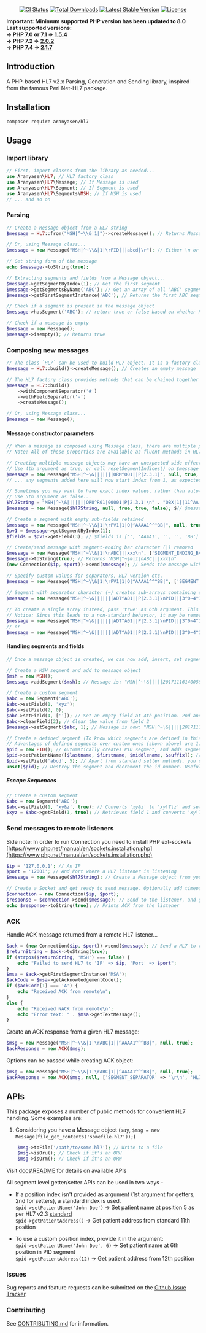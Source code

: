 <p align="center">
<a href="https://github.com/senaranya/HL7/actions"><img src="https://github.com/senaranya/hl7/actions/workflows/main_ci.yml/badge.svg?branch=master" alt="CI Status"></a>
<a href="https://packagist.org/packages/aranyasen/hl7"><img src="https://poser.pugx.org/aranyasen/hl7/downloads" alt="Total Downloads"></a>
<a href="https://packagist.org/packages/aranyasen/hl7"><img src="https://poser.pugx.org/aranyasen/hl7/v/stable" alt="Latest Stable Version"></a>
<a href="https://packagist.org/packages/aranyasen/hl7"><img src="https://poser.pugx.org/aranyasen/hl7/license" alt="License"></a>
</p>

**Important: Minimum supported PHP version has been updated to 8.0 <br>
Last supported versions: <br>
-> PHP 7.0 or 7.1 => [1.5.4](https://github.com/senaranya/HL7/tree/1.5.4)<br>
-> PHP 7.2 => [2.0.2](https://github.com/senaranya/HL7/tree/2.0.2)<br>
-> PHP 7.4 => [2.1.7](https://github.com/senaranya/HL7/tree/2.1.7)**

## Introduction

A PHP-based HL7 v2.x Parsing, Generation and Sending library, inspired from the famous Perl Net-HL7 package.

## Installation

```bash
composer require aranyasen/hl7
```

## Usage
### Import library
```php
// First, import classes from the library as needed...
use Aranyasen\HL7; // HL7 factory class
use Aranyasen\HL7\Message; // If Message is used
use Aranyasen\HL7\Segment; // If Segment is used
use Aranyasen\HL7\Segments\MSH; // If MSH is used
// ... and so on
```

### Parsing
```php
// Create a Message object from a HL7 string
$message = HL7::from("MSH|^~\\&|1|")->createMessage(); // Returns Message object

// Or, using Message class...
$message = new Message("MSH|^~\\&|1|\rPID|||abcd|\r"); // Either \n or \r can be used as segment endings

// Get string form of the message
echo $message->toString(true);

// Extracting segments and fields from a Message object...
$message->getSegmentByIndex(1); // Get the first segment
$message->getSegmentsByName('ABC'); // Get an array of all 'ABC' segments
$message->getFirstSegmentInstance('ABC'); // Returns the first ABC segment. Same as $message->getSegmentsByName('ABC')[0];

// Check if a segment is present in the message object
$message->hasSegment('ABC'); // return true or false based on whether PID is present in the $message object

// Check if a message is empty
$message = new Message();
$message->isempty(); // Returns true
```

### Composing new messages
```php
// The class `HL7` can be used to build HL7 object. It is a factory class with various helper methods to help build a hl7.
$message = HL7::build()->createMessage(); // Creates an empty message

// The HL7 factory class provides methods that can be chained together in a fluent fashion 
$message = HL7::build()
    ->withComponentSeparator('#')
    ->withFieldSeparator('-')
    ->createMessage();

// Or, using Message class... 
$message = new Message();
```
#### Message constructor parameters
```php
// When a message is composed using Message class, there are multiple parameters available to define the properties of the HL7.
// Note: All of these properties are available as fluent methods in HL7 factory class (shown above). So it's recommended to use that for readability

// Creating multiple message objects may have an unexpected side effect: segments start with wrong index values (Check tests/MessageTest for explanation)...
// Use 4th argument as true, or call resetSegmentIndices() on $message object to reset segment indices to 1
$message = new Message("MSH|^~\&|||||||ORM^O01||P|2.3.1|", null, true, true);
// ... any segments added here will now start index from 1, as expected.
```
```php
// Sometimes you may want to have exact index values, rather than auto-incrementing for each instance of a segment
// Use 5th argument as false...
$hl7String = "MSH|^~\&|||||||ORU^R01|00001|P|2.3.1|\n" . "OBX|1||11^AA|\n" . "OBX|1||22^BB|\n";
$message = new Message($hl7String, null, true, true, false); $// $message contains both OBXs with given indexes in the string
```    
```php
// Create a segment with empty sub-fields retained
$message = new Message("MSH|^~\\&|1|\rPV1|1|O|^AAAA1^^^BB|", null, true); // Third argument 'true' forces to keep all sub-fields
$pv1 = $message->getSegmentByIndex(1);
$fields = $pv1->getField(3); // $fields is ['', 'AAAA1', '', '', 'BB']

// Create/send message with segment-ending bar character (|) removed
$message = new Message("MSH|^~\\&|1|\nABC|||xxx\n", ['SEGMENT_ENDING_BAR' => false]);
$message->toString(true); // Returns "MSH|^~\&|1\nABC|||xxx\n"
(new Connection($ip, $port))->send($message); // Sends the message without ending bar-characters (details on Connection below) 

// Specify custom values for separators, HL7 version etc.
$message = new Message("MSH|^~\\&|1|\rPV1|1|O|^AAAA1^^^BB|", ['SEGMENT_SEPARATOR' => '\r\n', 'HL7_VERSION' => '2.3']);

// Segment with separator character (~) creates sub-arrays containing each sub-segment
$message = new Message("MSH|^~\&|||||||ADT^A01||P|2.3.1|\nPID|||3^0~4^1"); // Creates [[3,0], [4,1]]
        
// To create a single array instead, pass 'true' as 6th argument. This may be used to retain behavior from previous releases
// Notice: Since this leads to a non-standard behavior, it may be removed in future
$message = new Message("MSH|^~\&|||||||ADT^A01||P|2.3.1|\nPID|||3^0~4^1", null, false, false, true, true); // Creates ['3', '0~4', '1']
// or
$message = new Message("MSH|^~\&|||||||ADT^A01||P|2.3.1|\nPID|||3^0~4^1", doNotSplitRepetition: true); // Creates ['3', '0~4', '1']
```

#### Handling segments and fields
```php
// Once a message object is created, we can now add, insert, set segments and fields.

// Create a MSH segment and add to message object
$msh = new MSH();
$message->addSegment($msh); // Message is: "MSH|^~\&|||||20171116140058|||2017111614005840157||2.3|\n"

// Create a custom segment
$abc = new Segment('ABC');
$abc->setField(1, 'xyz');
$abc->setField(2, 0);
$abc->setField(4, ['']); // Set an empty field at 4th position. 2nd and 3rd positions will be automatically set to empty
$abc->clearField(2); // Clear the value from field 2
$message->setSegment($abc, 1); // Message is now: "MSH|^~\&|||||20171116140058|||2017111614005840157||2.3|\nABC|xyz|\n"

// Create a defined segment (To know which segments are defined in this package, look into Segments/ directory)
// Advantages of defined segments over custom ones (shown above) are 1) Helpful setter methods, 2) Auto-incrementing segment index 
$pid = new PID(); // Automatically creates PID segment, and adds segment index at PID.1
$pid->setPatientName([$lastname, $firstname, $middlename, $suffix]); // Use a setter method to add patient's name at standard position (PID.5)
$pid->setField('abcd', 5); // Apart from standard setter methods, you can manually set a value at any position too
unset($pid); // Destroy the segment and decrement the id number. Useful when you want to discard a segment.
```

##### Escape Sequences
```php
// Create a custom segment
$abc = new Segment('ABC');
$abc->setField(1, 'xy&z', true); // Converts 'xy&z' to 'xy\T\z' and sets it to field 1
$xyz = $abc->getField(1, true); // Retrieves field 1 and converts 'xy\T\z' back to 'xy&z'
```

### Send messages to remote listeners

Side note: In order to run Connection you need to install PHP ext-sockets [https://www.php.net/manual/en/sockets.installation.php](https://www.php.net/manual/en/sockets.installation.php)

```php
$ip = '127.0.0.1'; // An IP
$port = '12001'; // And Port where a HL7 listener is listening
$message = new Message($hl7String); // Create a Message object from your HL7 string

// Create a Socket and get ready to send message. Optionally add timeout in seconds as 3rd argument (default: 10 sec)
$connection = new Connection($ip, $port);
$response = $connection->send($message); // Send to the listener, and get a response back
echo $response->toString(true); // Prints ACK from the listener
```
### ACK
Handle ACK message returned from a remote HL7 listener... 
```php
$ack = (new Connection($ip, $port))->send($message); // Send a HL7 to remote listener
$returnString = $ack->toString(true);
if (strpos($returnString, 'MSH') === false) {
    echo "Failed to send HL7 to 'IP' => $ip, 'Port' => $port";
}
$msa = $ack->getFirstSegmentInstance('MSA');
$ackCode = $msa->getAcknowledgementCode();
if ($ackCode[1] === 'A') {
    echo "Received ACK from remote\n";
}
else {
    echo "Received NACK from remote\n";
    echo "Error text: " . $msa->getTextMessage();
}
```
Create an ACK response from a given HL7 message:
```php
$msg = new Message("MSH|^~\\&|1|\rABC|1||^AAAA1^^^BB|", null, true);
$ackResponse = new ACK($msg);
```
Options can be passed while creating ACK object:
```php
$msg = new Message("MSH|^~\\&|1|\rABC|1||^AAAA1^^^BB|", null, true);
$ackResponse = new ACK($msg, null, ['SEGMENT_SEPARATOR' => '\r\n', 'HL7_VERSION' => '2.5']);
```

## APIs
This package exposes a number of public methods for convenient HL7 handling. Some examples are:
1) Considering you have a Message object (say, `$msg = new Message(file_get_contents('somefile.hl7'));`)
```php
    $msg->toFile('/path/to/some.hl7'); // Write to a file
    $msg->isOru(); // Check if it's an ORU
    $msg->isOrm(); // Check if it's an ORM
``` 

Visit [docs\README](docs/README.md) for details on available APIs

All segment level getter/setter APIs can be used in two ways - 
* If a position index isn't provided as argument (1st argument for getters, 2nd for setters), a standard index is used.  
`$pid->setPatientName('John Doe')` -> Set patient name at position 5 as per HL7 v2.3 [standard](https://corepointhealth.com/resource-center/hl7-resources/hl7-pid-segment)  
`$pid->getPatientAddress()` -> Get patient address from standard 11th position


* To use a custom position index, provide it in the argument:  
`$pid->setPatientName('John Doe', 6)` -> Set patient name at 6th position in PID segment  
`$pid->getPatientAddress(12)` -> Get patient address from 12th position  

### Issues
Bug reports and feature requests can be submitted on the [Github Issue Tracker](https://github.com/senaranya/HL7/issues).

### Contributing
See [CONTRIBUTING.md](CONTRIBUTING.md) for information.
